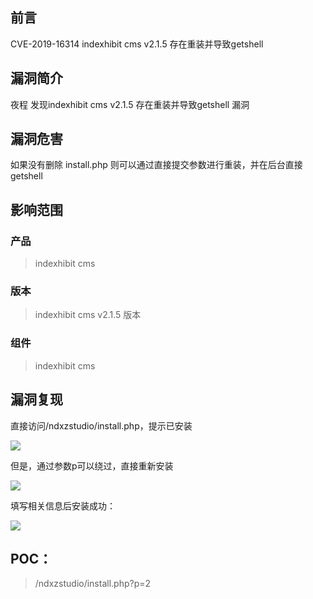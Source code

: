 ## 前言  

CVE-2019-16314 indexhibit cms v2.1.5 存在重装并导致getshell

## 漏洞简介  

夜程 发现indexhibit cms v2.1.5 存在重装并导致getshell 漏洞

## 漏洞危害  

如果没有删除 install.php 则可以通过直接提交参数进行重装，并在后台直接getshell

## 影响范围  

### 产品  

> indexhibit cms

### 版本  

> indexhibit cms  v2.1.5 版本  

### 组件  

> indexhibit cms  

## 漏洞复现  

直接访问/ndxzstudio/install.php，提示已安装

![](img/37.png)

但是，通过参数p可以绕过，直接重新安装

![](img/38.png)

填写相关信息后安装成功：

![](img/39.png)

## POC：
> /ndxzstudio/install.php?p=2
